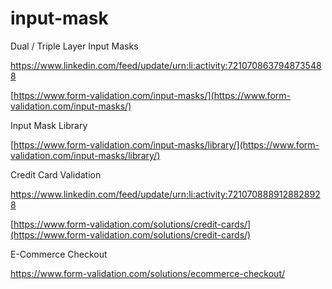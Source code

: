 # input-mask
Dual / Triple Layer Input Masks

https://www.linkedin.com/feed/update/urn:li:activity:7210708637948735488


[https://www.form-validation.com/input-masks/](https://www.form-validation.com/input-masks/)

Input Mask Library


[https://www.form-validation.com/input-masks/library/](https://www.form-validation.com/input-masks/library/)

Credit Card Validation


https://www.linkedin.com/feed/update/urn:li:activity:7210708889128828928


[https://www.form-validation.com/solutions/credit-cards/](https://www.form-validation.com/solutions/credit-cards/)

E-Commerce Checkout

https://www.form-validation.com/solutions/ecommerce-checkout/
